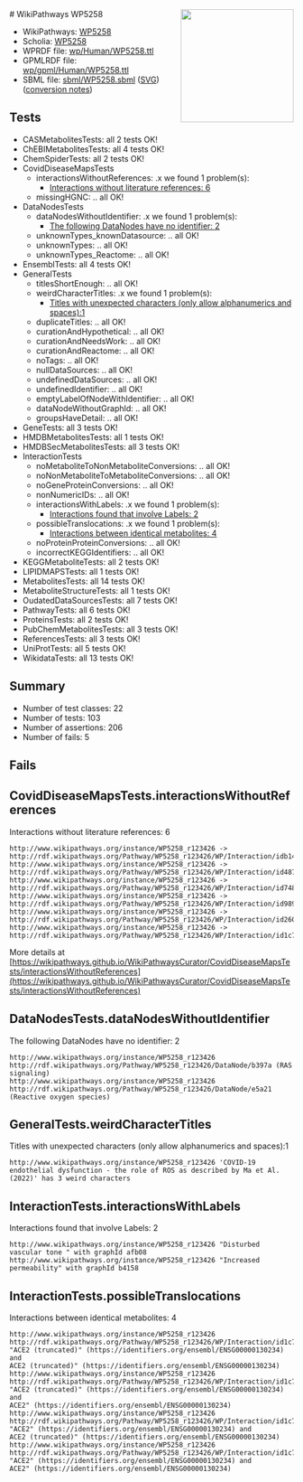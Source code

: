 <img style="float: right; width: 200px" src="../logo.png" />
# WikiPathways WP5258

* WikiPathways: [WP5258](https://identifiers.org/wikipathways:WP5258)
* Scholia: [WP5258](https://scholia.toolforge.org/wikipathways/WP5258)
* WPRDF file: [wp/Human/WP5258.ttl](../wp/Human/WP5258.ttl)
* GPMLRDF file: [wp/gpml/Human/WP5258.ttl](../wp/gpml/Human/WP5258.ttl)
* SBML file: [sbml/WP5258.sbml](../sbml/WP5258.sbml) ([SVG](../sbml/WP5258.svg)) ([conversion notes](../sbml/WP5258.txt))

## Tests
* CASMetabolitesTests: all 2 tests OK!
* ChEBIMetabolitesTests: all 4 tests OK!
* ChemSpiderTests: all 2 tests OK!
* CovidDiseaseMapsTests
    * interactionsWithoutReferences: .x we found 1 problem(s):
        * [Interactions without literature references: 6](#2e295934)
    * missingHGNC: .. all OK!
* DataNodesTests
    * dataNodesWithoutIdentifier: .x we found 1 problem(s):
        * [The following DataNodes have no identifier: 2](#d2d32fa1)
    * unknownTypes_knownDatasource: .. all OK!
    * unknownTypes: .. all OK!
    * unknownTypes_Reactome: .. all OK!
* EnsemblTests: all 4 tests OK!
* GeneralTests
    * titlesShortEnough: .. all OK!
    * weirdCharacterTitles: .x we found 1 problem(s):
        * [Titles with unexpected characters (only allow alphanumerics and spaces):1](#fda87b3f)
    * duplicateTitles: .. all OK!
    * curationAndHypothetical: .. all OK!
    * curationAndNeedsWork: .. all OK!
    * curationAndReactome: .. all OK!
    * noTags: .. all OK!
    * nullDataSources: .. all OK!
    * undefinedDataSources: .. all OK!
    * undefinedIdentifier: .. all OK!
    * emptyLabelOfNodeWithIdentifier: .. all OK!
    * dataNodeWithoutGraphId: .. all OK!
    * groupsHaveDetail: .. all OK!
* GeneTests: all 3 tests OK!
* HMDBMetabolitesTests: all 1 tests OK!
* HMDBSecMetabolitesTests: all 3 tests OK!
* InteractionTests
    * noMetaboliteToNonMetaboliteConversions: .. all OK!
    * noNonMetaboliteToMetaboliteConversions: .. all OK!
    * noGeneProteinConversions: .. all OK!
    * nonNumericIDs: .. all OK!
    * interactionsWithLabels: .x we found 1 problem(s):
        * [Interactions found that involve Labels: 2](#630d2679)
    * possibleTranslocations: .x we found 1 problem(s):
        * [Interactions between identical metabolites: 4](#d59038c7)
    * noProteinProteinConversions: .. all OK!
    * incorrectKEGGIdentifiers: .. all OK!
* KEGGMetaboliteTests: all 2 tests OK!
* LIPIDMAPSTests: all 1 tests OK!
* MetabolitesTests: all 14 tests OK!
* MetaboliteStructureTests: all 1 tests OK!
* OudatedDataSourcesTests: all 7 tests OK!
* PathwayTests: all 6 tests OK!
* ProteinsTests: all 2 tests OK!
* PubChemMetabolitesTests: all 3 tests OK!
* ReferencesTests: all 3 tests OK!
* UniProtTests: all 5 tests OK!
* WikidataTests: all 13 tests OK!


## Summary

* Number of test classes: 22
* Number of tests: 103
* Number of assertions: 206
* Number of fails: 5

## Fails

<a name="2e295934" />

## CovidDiseaseMapsTests.interactionsWithoutReferences

Interactions without literature references: 6
```
http://www.wikipathways.org/instance/WP5258_r123426 -> http://rdf.wikipathways.org/Pathway/WP5258_r123426/WP/Interaction/idb14e7f6e
http://www.wikipathways.org/instance/WP5258_r123426 -> http://rdf.wikipathways.org/Pathway/WP5258_r123426/WP/Interaction/id48739a9
http://www.wikipathways.org/instance/WP5258_r123426 -> http://rdf.wikipathways.org/Pathway/WP5258_r123426/WP/Interaction/id748b9d75
http://www.wikipathways.org/instance/WP5258_r123426 -> http://rdf.wikipathways.org/Pathway/WP5258_r123426/WP/Interaction/id9893fd00
http://www.wikipathways.org/instance/WP5258_r123426 -> http://rdf.wikipathways.org/Pathway/WP5258_r123426/WP/Interaction/id260039df
http://www.wikipathways.org/instance/WP5258_r123426 -> http://rdf.wikipathways.org/Pathway/WP5258_r123426/WP/Interaction/id1c7c5bd8
```

More details at [https://wikipathways.github.io/WikiPathwaysCurator/CovidDiseaseMapsTests/interactionsWithoutReferences](https://wikipathways.github.io/WikiPathwaysCurator/CovidDiseaseMapsTests/interactionsWithoutReferences)

<a name="d2d32fa1" />

## DataNodesTests.dataNodesWithoutIdentifier

The following DataNodes have no identifier: 2
```
http://www.wikipathways.org/instance/WP5258_r123426 http://rdf.wikipathways.org/Pathway/WP5258_r123426/DataNode/b397a (RAS signaling)
http://www.wikipathways.org/instance/WP5258_r123426 http://rdf.wikipathways.org/Pathway/WP5258_r123426/DataNode/e5a21 (Reactive oxygen species)
```

<a name="fda87b3f" />

## GeneralTests.weirdCharacterTitles

Titles with unexpected characters (only allow alphanumerics and spaces):1
```
http://www.wikipathways.org/instance/WP5258_r123426 'COVID-19 endothelial dysfunction - the role of ROS as described by Ma et Al. (2022)' has 3 weird characters
```

<a name="630d2679" />

## InteractionTests.interactionsWithLabels

Interactions found that involve Labels: 2
```
http://www.wikipathways.org/instance/WP5258_r123426 "Disturbed vascular tone " with graphId afb08
http://www.wikipathways.org/instance/WP5258_r123426 "Increased permeability" with graphId b4158
```

<a name="d59038c7" />

## InteractionTests.possibleTranslocations

Interactions between identical metabolites: 4
```
http://www.wikipathways.org/instance/WP5258_r123426 http://rdf.wikipathways.org/Pathway/WP5258_r123426/WP/Interaction/id1c7c5bd8 "ACE2 (truncated)" (https://identifiers.org/ensembl/ENSG00000130234) and 
ACE2 (truncated)" (https://identifiers.org/ensembl/ENSG00000130234)
http://www.wikipathways.org/instance/WP5258_r123426 http://rdf.wikipathways.org/Pathway/WP5258_r123426/WP/Interaction/id1c7c5bd8 "ACE2 (truncated)" (https://identifiers.org/ensembl/ENSG00000130234) and 
ACE2" (https://identifiers.org/ensembl/ENSG00000130234)
http://www.wikipathways.org/instance/WP5258_r123426 http://rdf.wikipathways.org/Pathway/WP5258_r123426/WP/Interaction/id1c7c5bd8 "ACE2" (https://identifiers.org/ensembl/ENSG00000130234) and 
ACE2 (truncated)" (https://identifiers.org/ensembl/ENSG00000130234)
http://www.wikipathways.org/instance/WP5258_r123426 http://rdf.wikipathways.org/Pathway/WP5258_r123426/WP/Interaction/id1c7c5bd8 "ACE2" (https://identifiers.org/ensembl/ENSG00000130234) and 
ACE2" (https://identifiers.org/ensembl/ENSG00000130234)
```


